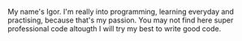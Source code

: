 My name's Igor. I'm really into programming, learning everyday and practising, because that's my passion. You may not find here super professional code altougth I will try my best to write good code.
